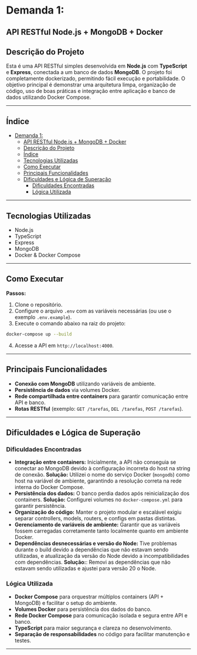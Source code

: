 
# Demanda 1:
## API RESTful Node.js + MongoDB + Docker

## Descrição do Projeto

Esta é uma API RESTful simples desenvolvida em **Node.js** com **TypeScript** e **Express**, conectada a um banco de dados **MongoDB**. O projeto foi completamente dockerizado, permitindo fácil execução e portabilidade. O objetivo principal é demonstrar uma arquitetura limpa, organização de código, uso de boas práticas e integração entre aplicação e banco de dados utilizando Docker Compose.

---

## Índice

- [Demanda 1:](#demanda-1)
  - [API RESTful Node.js + MongoDB + Docker](#api-restful-nodejs--mongodb--docker)
  - [Descrição do Projeto](#descrição-do-projeto)
  - [Índice](#índice)
  - [Tecnologias Utilizadas](#tecnologias-utilizadas)
  - [Como Executar](#como-executar)
  - [Principais Funcionalidades](#principais-funcionalidades)
  - [Dificuldades e Lógica de Superação](#dificuldades-e-lógica-de-superação)
    - [Dificuldades Encontradas](#dificuldades-encontradas)
    - [Lógica Utilizada](#lógica-utilizada)

---

## Tecnologias Utilizadas

- Node.js
- TypeScript
- Express
- MongoDB
- Docker \& Docker Compose

---

## Como Executar

**Passos:**

1. Clone o repositório.
2. Configure o arquivo `.env` com as variáveis necessárias (ou use o exemplo `.env.example`).
3. Execute o comando abaixo na raiz do projeto:

```bash
docker-compose up --build
```

4. Acesse a API em `http://localhost:4000`.

---

## Principais Funcionalidades

- **Conexão com MongoDB** utilizando variáveis de ambiente.
- **Persistência de dados** via volumes Docker.
- **Rede compartilhada entre containers** para garantir comunicação entre API e banco.
- **Rotas RESTful** (exemplo: `GET /tarefas`, `DEL /tarefas`, `POST /tarefas`).

---

## Dificuldades e Lógica de Superação

### Dificuldades Encontradas

- **Integração entre containers:** Inicialmente, a API não conseguia se conectar ao MongoDB devido à configuração incorreta do host na string de conexão.
**Solução:** Utilizei o nome do serviço Docker (`mongodb`) como host na variável de ambiente, garantindo a resolução correta na rede interna do Docker Compose.
- **Persistência dos dados:** O banco perdia dados após reinicialização dos containers.
**Solução:** Configurei volumes no `docker-compose.yml` para garantir persistência.
- **Organização do código:** Manter o projeto modular e escalável exigiu separar controllers, models, routers, e configs em pastas distintas.
- **Gerenciamento de variáveis de ambiente:** Garantir que as variáveis fossem carregadas corretamente tanto localmente quanto em ambiente Docker.
- **Dependências desnecessárias e versão do Node:** Tive problemas durante o build devido a dependências que não estavam sendo utilizadas, e atualização da versão do Node devido a incompatibilidades com dependências.
**Solução:**: Removi as dependências que não estavam sendo utilizadas e ajustei para versão 20 o Node.
### Lógica Utilizada

- **Docker Compose** para orquestrar múltiplos containers (API + MongoDB) e facilitar o setup do ambiente.
- **Volumes Docker** para persistência dos dados do banco.
- **Rede Docker Compose** para comunicação isolada e segura entre API e banco.
- **TypeScript** para maior segurança e clareza no desenvolvimento.
- **Separação de responsabilidades** no código para facilitar manutenção e testes.

---




